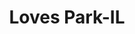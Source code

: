 ---
title: Loves Park-IL
slug: loves-park-il
f_state:
- cms/state/illinois.md
f_locations:
- cms/payday-loan/account-recovery-services-inc-861.md
- cms/payday-loan/advance-america-2773.md
- cms/payday-loan/advance-america-3152.md
- cms/payday-loan/affordable-cash-advance-inc-3593.md
- cms/payday-loan/cash-loan-store-7823.md
- cms/payday-loan/cash-store-8656.md
- cms/payday-loan/cash-store-8657.md
- cms/payday-loan/loves-park-currency-exchange-inc-20550.md
- cms/payday-loan/rockford-currency-exchange-inc-26049.md
- cms/payday-loan/title-cash-27797.md
updated-on: '2024-05-30T13:41:28.615Z'
created-on: '2024-05-30T13:41:28.615Z'
published-on: '2024-05-30T13:54:32.469Z'
f_city: Loves Park
layout: '[city].html'
tags: city
---